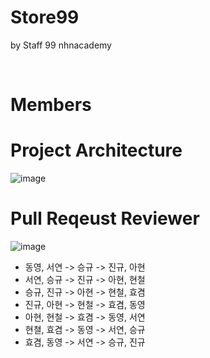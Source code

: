 # Store99
by Staff 99
nhnacademy

<br>

# Members


# Project Architecture
![image](https://github.com/nhnacademy-be5-staff99/.github/assets/19241369/4cce8cdb-b0ce-4b50-8575-285b1390f7be)

# Pull Reqeust Reviewer
![image](https://github.com/nhnacademy-be5-staff99/.github/assets/19241369/a4ef2a75-d919-483c-927e-bb54d30c9912)
- 동영, 서연 -> 승규 -> 진규, 아현
- 서연, 승규 -> 진규 -> 아현, 현철
- 승규, 진규 -> 아현 -> 현철, 효겸
- 진규, 아현 -> 현철 -> 효겸, 동영
- 아현, 현철 -> 효겸 -> 동영, 서연
- 현쳘, 효겸 -> 동영 -> 서연, 승규
- 효겸, 동영 -> 서연 -> 승규, 진규
